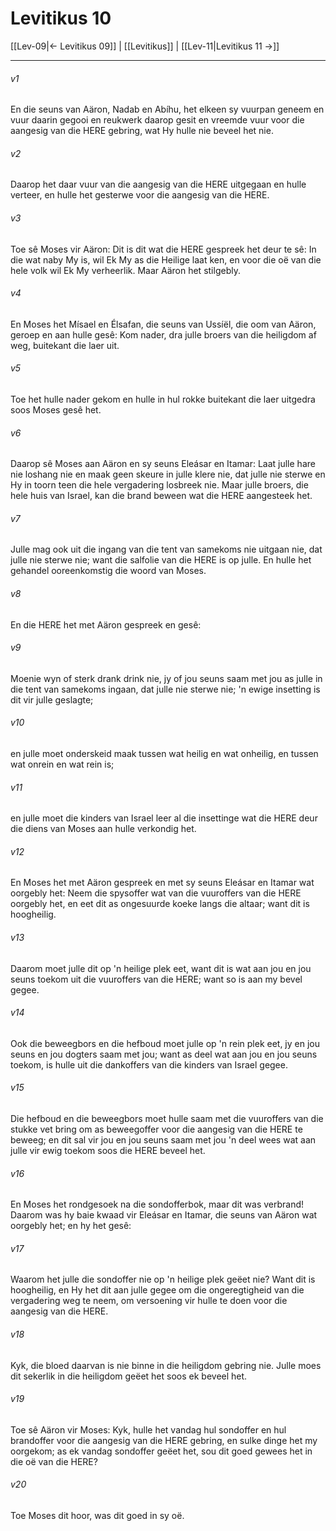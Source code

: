 # Levitikus 10

[[Lev-09|← Levitikus 09]] | [[Levitikus]] | [[Lev-11|Levitikus 11 →]]
***

###### v1
En die seuns van Aäron, Nadab en Abíhu, het elkeen sy vuurpan geneem en vuur daarin gegooi en reukwerk daarop gesit en vreemde vuur voor die aangesig van die HERE gebring, wat Hy hulle nie beveel het nie. 
###### v2
Daarop het daar vuur van die aangesig van die HERE uitgegaan en hulle verteer, en hulle het gesterwe voor die aangesig van die HERE. 
###### v3
Toe sê Moses vir Aäron: Dit is dit wat die HERE gespreek het deur te sê: In die wat naby My is, wil Ek My as die Heilige laat ken, en voor die oë van die hele volk wil Ek My verheerlik. Maar Aäron het stilgebly. 
###### v4
En Moses het Mísael en Élsafan, die seuns van Ussíël, die oom van Aäron, geroep en aan hulle gesê: Kom nader, dra julle broers van die heiligdom af weg, buitekant die laer uit. 
###### v5
Toe het hulle nader gekom en hulle in hul rokke buitekant die laer uitgedra soos Moses gesê het. 
###### v6
Daarop sê Moses aan Aäron en sy seuns Eleásar en Itamar: Laat julle hare nie loshang nie en maak geen skeure in julle klere nie, dat julle nie sterwe en Hy in toorn teen die hele vergadering losbreek nie. Maar julle broers, die hele huis van Israel, kan die brand beween wat die HERE aangesteek het. 
###### v7
Julle mag ook uit die ingang van die tent van samekoms nie uitgaan nie, dat julle nie sterwe nie; want die salfolie van die HERE is op julle. En hulle het gehandel ooreenkomstig die woord van Moses. 
###### v8
En die HERE het met Aäron gespreek en gesê: 
###### v9
Moenie wyn of sterk drank drink nie, jy of jou seuns saam met jou as julle in die tent van samekoms ingaan, dat julle nie sterwe nie; 'n ewige insetting is dit vir julle geslagte; 
###### v10
en julle moet onderskeid maak tussen wat heilig en wat onheilig, en tussen wat onrein en wat rein is; 
###### v11
en julle moet die kinders van Israel leer al die insettinge wat die HERE deur die diens van Moses aan hulle verkondig het. 
###### v12
En Moses het met Aäron gespreek en met sy seuns Eleásar en Itamar wat oorgebly het: Neem die spysoffer wat van die vuuroffers van die HERE oorgebly het, en eet dit as ongesuurde koeke langs die altaar; want dit is hoogheilig. 
###### v13
Daarom moet julle dit op 'n heilige plek eet, want dit is wat aan jou en jou seuns toekom uit die vuuroffers van die HERE; want so is aan my bevel gegee. 
###### v14
Ook die beweegbors en die hefboud moet julle op 'n rein plek eet, jy en jou seuns en jou dogters saam met jou; want as deel wat aan jou en jou seuns toekom, is hulle uit die dankoffers van die kinders van Israel gegee. 
###### v15
Die hefboud en die beweegbors moet hulle saam met die vuuroffers van die stukke vet bring om as beweegoffer voor die aangesig van die HERE te beweeg; en dit sal vir jou en jou seuns saam met jou 'n deel wees wat aan julle vir ewig toekom soos die HERE beveel het. 
###### v16
En Moses het rondgesoek na die sondofferbok, maar dit was verbrand! Daarom was hy baie kwaad vir Eleásar en Itamar, die seuns van Aäron wat oorgebly het; en hy het gesê: 
###### v17
Waarom het julle die sondoffer nie op 'n heilige plek geëet nie? Want dit is hoogheilig, en Hy het dit aan julle gegee om die ongeregtigheid van die vergadering weg te neem, om versoening vir hulle te doen voor die aangesig van die HERE. 
###### v18
Kyk, die bloed daarvan is nie binne in die heiligdom gebring nie. Julle moes dit sekerlik in die heiligdom geëet het soos ek beveel het. 
###### v19
Toe sê Aäron vir Moses: Kyk, hulle het vandag hul sondoffer en hul brandoffer voor die aangesig van die HERE gebring, en sulke dinge het my oorgekom; as ek vandag sondoffer geëet het, sou dit goed gewees het in die oë van die HERE? 
###### v20
Toe Moses dit hoor, was dit goed in sy oë. 
